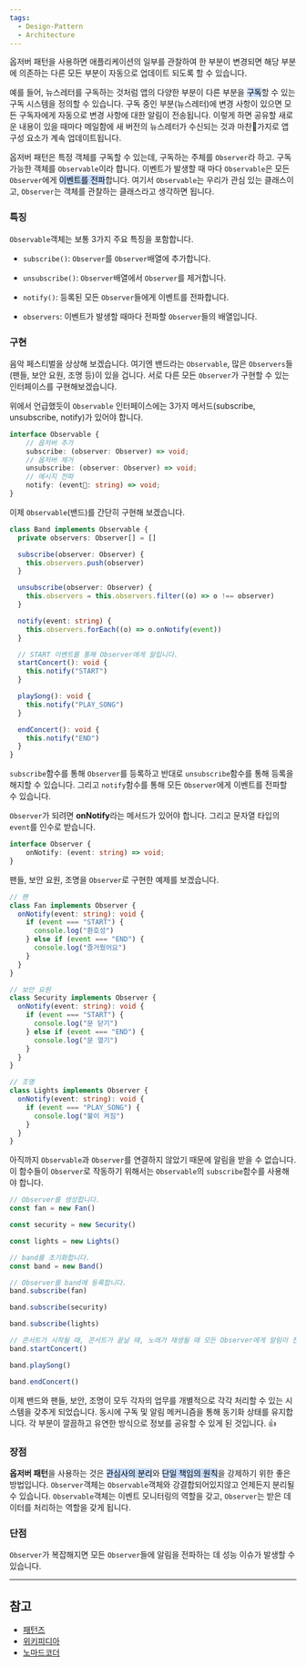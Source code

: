 ```yaml
---
tags:
  - Design-Pattern
  - Architecture
---
```

옵저버 패턴을 사용하면 애플리케이션의 일부를 관찰하여 한 부분이 변경되면 해당 부분에 의존하는 다른 모든 부분이 자동으로 업데이트 되도록 할 수 있습니다. 

예를 들어, 뉴스레터를 구독하는 것처럼 앱의 다양한 부분이 다른 부분을 <mark style="background: #ADCCFFA6;">구독</mark>할 수 있는 구독 시스템을 정의할 수 있습니다. 구독 중인 부분(뉴스레터)에 변경 사항이 있으면 모든 구독자에게 자동으로 변경 사항에 대한 알림이 전송됩니다. 이렇게 하면 공유할 새로운 내용이 있을 때마다 메일함에 새 버전의 뉴스레터가 수신되는 것과 마찬가지로 앱 구성 요소가 계속 업데이트됩니다.

옵저버 패턴은 특정 객체를 구독할 수 있는데, 구독하는 주체를 `Observer`라 하고. 구독 가능한 객체를 `Observable`이라 합니다. 이벤트가 발생할 때 마다 `Observable`은 모든 `Observer`에게 <mark style="background: #ADCCFFA6;">이벤트를 전파</mark>합니다. 여기서 `Observable`는 우리가 관심 있는 클래스이고, `Observer`는 객체를 관찰하는 클래스라고 생각하면 됩니다. 

### 특징
`Observable`객체는 보통 3가지 주요 특징을 포함합니다.

- `subscribe()`: `Observer`를 `Observer`배열에 추가합니다.
- `unsubscribe()`: `Observer`배열에서 `Observer`를 제거합니다.
- `notify()`: 등록된 모든 `Observer`들에게 이벤트를 전파합니다.

- `observers`: 이벤트가 발생할 때마다 전파할 `Observer`들의 배열입니다.

### 구현
음악 페스티벌을 상상해 보겠습니다. 여기엔 밴드라는 `Observable`, 많은 `Observers`들(팬들, 보안 요원, 조명 등)이 있을 겁니다. 서로 다른 모든 `Observer`가 구현할 수 있는 인터페이스를 구현해보겠습니다.

위에서 언급했듯이 `Observable` 인터페이스에는 3가지 메서드(subscribe, unsubscribe, notify)가 있어야 합니다.
```typescript
interface Observable {
	// 옵저버 추가
	subscribe: (observer: Observer) => void;
	// 옵저버 제거
	unsubscribe: (observer: Observer) => void;
	// 메시지 전파
	notify: (event: string) => void;
}
```

이제 `Observable`(밴드)를 간단히 구현해 보겠습니다. 
```typescript
class Band implements Observable {
  private observers: Observer[] = []

  subscribe(observer: Observer) {
    this.observers.push(observer)
  }

  unsubscribe(observer: Observer) {
    this.observers = this.observers.filter((o) => o !== observer)
  }

  notify(event: string) {
    this.observers.forEach((o) => o.onNotify(event))
  }

  // START 이벤트를 통해 Observer에게 알립니다.
  startConcert(): void {
    this.notify("START")
  }

  playSong(): void {
    this.notify("PLAY_SONG")
  }

  endConcert(): void {
    this.notify("END")
  }
}
```

`subscribe`함수를 통해 `Observer`를 등록하고 반대로 `unsubscribe`함수를 통해 등록을 해지할 수 있습니다. 그리고 `notify`함수를 통해 모든 `Observer`에게 이벤트를 전파할 수 있습니다.

`Observer`가 되려면 **onNotify**라는 메서드가 있어야 합니다. 그리고 문자열 타입의 `event`를 인수로 받습니다.
```typescript
interface Observer {
	onNotify: (event: string) => void;
}
```

팬들, 보안 요원, 조명을 `Observer`로 구현한 예제를 보겠습니다.
```typescript
// 팬
class Fan implements Observer {
  onNotify(event: string): void {
    if (event === "START") {
      console.log("환호성")
    } else if (event === "END") {
      console.log("즐거웠어요")
    }
  }
}

// 보안 요원
class Security implements Observer {
  onNotify(event: string): void {
    if (event === "START") {
      console.log("문 닫기")
    } else if (event === "END") {
      console.log("문 열기")
    }
  }
}

// 조명
class Lights implements Observer {
  onNotify(event: string): void {
    if (event === "PLAY_SONG") {
      console.log("불이 켜짐")
    }
  }
}

```

아직까지 `Observable`과 `Observer`를 연결하지 않았기 때문에 알림을 받을 수 없습니다. 이 함수들이 `Observer`로 작동하기 위해서는 `Observable`의 `subscribe`함수를 사용해야 합니다.
```typescript
// Observer를 생성합니다.
const fan = new Fan()

const security = new Security()

const lights = new Lights()

// band를 초기화합니다.
const band = new Band()

// Observer를 band에 등록합니다.
band.subscribe(fan)

band.subscribe(security)

band.subscribe(lights)

// 콘서트가 시작될 때, 콘서트가 끝날 때, 노래가 재생될 때 모든 Observer에게 알림이 전송됩니다.
band.startConcert()

band.playSong()

band.endConcert()

```

이제 밴드와 팬들, 보안, 조명이 모두 각자의 업무를 개별적으로 각각 처리할 수 있는 시스템을 갖추게 되었습니다. 동시에 구독 및 알림 메커니즘을 통해 동기화 상태를 유지합니다. 각 부분이 깔끔하고 유연한 방식으로 정보를 공유할 수 있게 된 것입니다. 👍

### 장점
**옵저버 패턴**을 사용하는 것은 <mark style="background: #ADCCFFA6;">관심사의 분리</mark>와 <mark style="background: #ADCCFFA6;">단일 책임의 원칙</mark>을 강제하기 위한 좋은 방법입니다. `Observer`객체는 `Observable`객체와 강결합되어있지않고 언제든지 분리될 수 있습니다. `Observable`객체는 이벤트 모니터링의 역할을 갖고, `Observer`는 받은 데이터를 처리하는 역할을 갖게 됩니다.
### 단점
`Observer`가 복잡해지면 모든 `Observer`들에 알림을 전파하는 데 성능 이슈가 발생할 수 있습니다.

---

## 참고
- [패턴즈](https://patterns-dev-kr.github.io/design-patterns/observer-pattern/)
- [위키피디아](https://ko.wikipedia.org/wiki/%EC%98%B5%EC%84%9C%EB%B2%84_%ED%8C%A8%ED%84%B4)
- [노마드코더](https://www.youtube.com/watch?v=bdcxCpB68Xs&ab_channel=%EB%85%B8%EB%A7%88%EB%93%9C%EC%BD%94%EB%8D%94NomadCoders)